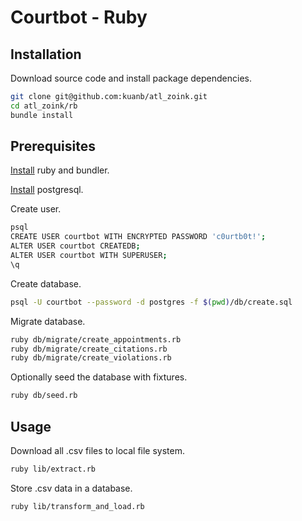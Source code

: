 # Courtbot - Ruby

## Installation

Download source code and install package dependencies.

```` sh
git clone git@github.com:kuanb/atl_zoink.git
cd atl_zoink/rb
bundle install
````

## Prerequisites

[Install](http://data-creative.info/process-documentation/2015/07/18/how-to-set-up-a-mac-development-environment.html#ruby) ruby and bundler.

[Install](http://data-creative.info/process-documentation/2015/07/18/how-to-set-up-a-mac-development-environment.html#postgresql) postgresql.

Create user.

```` sh
psql
CREATE USER courtbot WITH ENCRYPTED PASSWORD 'c0urtb0t!';
ALTER USER courtbot CREATEDB;
ALTER USER courtbot WITH SUPERUSER;
\q
````

Create database.

```` sh
psql -U courtbot --password -d postgres -f $(pwd)/db/create.sql
````

Migrate database.

```` sh
ruby db/migrate/create_appointments.rb
ruby db/migrate/create_citations.rb
ruby db/migrate/create_violations.rb
````

Optionally seed the database with fixtures.

```` sh
ruby db/seed.rb
````

## Usage

Download all .csv files to local file system.

```` sh
ruby lib/extract.rb
````

Store .csv data in a database.

```` sh
ruby lib/transform_and_load.rb
````
